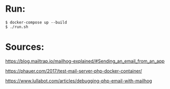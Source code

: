 # Run:
```
$ docker-compose up --build
$ ./run.sh
```


# Sources:
https://blog.mailtrap.io/mailhog-explained/#Sending_an_email_from_an_app

https://phauer.com/2017/test-mail-server-php-docker-container/

https://www.lullabot.com/articles/debugging-php-email-with-mailhog
